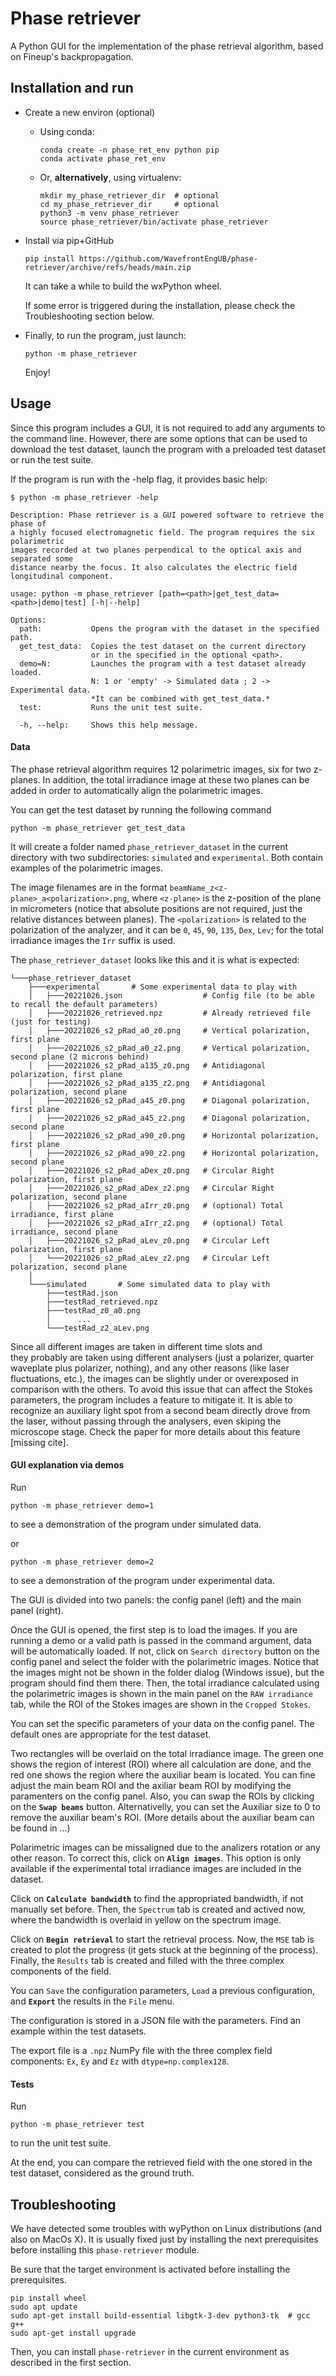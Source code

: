 # Phase retriever
A Python GUI for the implementation of the phase retrieval algorithm, based on 
Fineup's backpropagation. 

## Installation and run

* Create a new environ (optional)

     - Using conda:
        ```
        conda create -n phase_ret_env python pip
        conda activate phase_ret_env
        ```
     - Or, **alternatively**, using virtualenv:
        ```
        mkdir my_phase_retriever_dir  # optional
        cd my_phase_retriever_dir     # optional
        python3 -m venv phase_retriever
        source phase_retriever/bin/activate phase_retriever
        ```

* Install via pip+GitHub

    ```
    pip install https://github.com/WavefrontEngUB/phase-retriever/archive/refs/heads/main.zip
    ```

    It can take a while to build the wxPython wheel.

    If some error is triggered during the installation, 
    please check the Troubleshooting section below.
     

* Finally, to run the program, just launch:

    ```
    python -m phase_retriever
    ```
    Enjoy!

## Usage

Since this program includes a GUI, it is not required to add any arguments to the command line.
However, there are some options that can be used to download the test dataset, 
launch the program with a preloaded test dataset or run the test suite.

If the program is run with the -help flag, it provides basic help: 
```
$ python -m phase_retriever -help

Description: Phase retriever is a GUI powered software to retrieve the phase of         
a highly focused electromagnetic field. The program requires the six polarimetric       
images recorded at two planes perpendical to the optical axis and separated some        
distance nearby the focus. It also calculates the electric field longitudinal component.

usage: python -m phase_retriever [path=<path>|get_test_data=<path>|demo|test] [-h|--help]
                                                                                         
Options:                                                                                 
  path:           Opens the program with the dataset in the specified path.              
  get_test_data:  Copies the test dataset on the current directory                       
                  or in the specified in the optional <path>.                            
  demo=N:         Launches the program with a test dataset already loaded.
                  N: 1 or 'empty' -> Simulated data ; 2 -> Experimental data.
                  *It can be combined with get_test_data.*
  test:           Runs the unit test suite.

  -h, --help:     Shows this help message.

```

#### Data

The phase retrieval algorithm requires 12 polarimetric images, six for two z-planes.
In addition, the total irradiance image at these two planes can be added in order to 
automatically align the polarimetric images.

You can get the test dataset by running the following command

    python -m phase_retriever get_test_data

It will create a folder named `phase_retriever_dataset` in the current directory
with two subdirectories: `simulated` and `experimental`. Both contain examples of
the polarimetric images.

The image filenames are in the format `beamName_z<z-plane>_a<polarization>.png`,
where `<z-plane>` is the z-position of the plane in micrometers 
(notice that absolute positions are not required, just the relative distances between planes).
The `<polarization>` is related to the polarization of the analyzer, and it can be 
`0`, `45`, `90`, `135`, `Dex`, `Lev`; for the total irradiance images the `Irr` 
suffix is used.

The `phase_retriever_dataset` looks like this and it is what is expected:
```
└───phase_retriever_dataset                
    ├───experimental       # Some experimental data to play with
    │   ├───20221026.json                  # Config file (to be able to recall the default parameters)
    │   ├───20221026_retrieved.npz         # Already retrieved file (just for testing)
    │   ├───20221026_s2_pRad_a0_z0.png     # Vertical polarization, first plane
    │   ├───20221026_s2_pRad_a0_z2.png     # Vertical polarization, second plane (2 microns behind)
    │   ├───20221026_s2_pRad_a135_z0.png   # Antidiagonal polarization, first plane
    │   ├───20221026_s2_pRad_a135_z2.png   # Antidiagonal polarization, second plane
    │   ├───20221026_s2_pRad_a45_z0.png    # Diagonal polarization, first plane
    │   ├───20221026_s2_pRad_a45_z2.png    # Diagonal polarization, second plane
    │   ├───20221026_s2_pRad_a90_z0.png    # Horizontal polarization, first plane  
    │   ├───20221026_s2_pRad_a90_z2.png    # Horizontal polarization, second plane
    │   ├───20221026_s2_pRad_aDex_z0.png   # Circular Right polarization, first plane
    │   ├───20221026_s2_pRad_aDex_z2.png   # Circular Right polarization, second plane
    │   ├───20221026_s2_pRad_aIrr_z0.png   # (optional) Total irradiance, first plane
    │   ├───20221026_s2_pRad_aIrr_z2.png   # (optional) Total irradiance, second plane
    │   ├───20221026_s2_pRad_aLev_z0.png   # Circular Left polarization, first plane
    │   └───20221026_s2_pRad_aLev_z2.png   # Circular Left polarization, second plane
    │
    └───simulated       # Some simulated data to play with
        ├───testRad.json
        ├───testRad_retrieved.npz
        ├───testRad_z0_a0.png
        │      ...
        └───testRad_z2_aLev.png
```

Since all different images are taken in different time slots and  
they probably are taken using different analysers
(just a polarizer, quarter waveplate plus polarizer, nothing), and 
any other reasons (like laser fluctuations, etc.), the images can be 
slightly under or overexposed in comparison with the others.
To avoid this issue that can affect the Stokes parameters, 
the program includes a feature to mitigate it.
It is able to recognize an auxiliary light spot 
from a second beam directly drove from the laser,
without passing through the analysers, even skiping the microscope stage.
Check the paper for more details about this feature [missing cite].


#### GUI explanation via demos

Run

    python -m phase_retriever demo=1

to see a demonstration of the program under simulated data.

or 

    python -m phase_retriever demo=2

to see a demonstration of the program under experimental data.

The GUI is divided into two panels: the config panel (left) and the main panel (right).

Once the GUI is opened, the first step is to load the images. If you are running a demo 
or a valid path is passed in the command argument, data will be automatically loaded. 
If not, click on `Search directory` button on the config panel and select the 
folder with the polarimetric images.
Notice that the images might not be shown in the folder dialog (Windows issue), 
but the program should find them there.
Then, the total irradiance calculated using the polarimetric images is 
shown in the main panel on the `RAW irradiance` tab, while the ROI of the Stokes 
images are shown in the `Cropped Stokes`.

You can set the specific parameters of your data on the config panel.
The default ones are appropriate for the test dataset.

Two rectangles will be overlaid on the total irradiance image. The green one shows 
the region of interest (ROI) where all calculation are done, and the red one shows 
the region where the auxiliar beam is located. You can fine adjust the main beam ROI and the 
axiliar beam ROI by modifying the paramenters on the config panel. Also, you can swap 
the ROIs by clicking on the **`Swap beams`** button. Alternativelly, you can set the 
Auxiliar size to 0 to remove the auxiliar beam's ROI. (More details about the auxiliar 
beam can be found in ...)

Polarimetric images can be missaligned due to the analizers rotation or any other reason.
To correct this, click on **`Align images`**. This option is only available if the 
experimental total irradiance images are included in the dataset.

Click on **`Calculate bandwidth`** to find the appropriated bandwidth, 
if not manually set before.
Then, the `Spectrum` tab is created and actived now, 
where the bandwidth is overlaid in yellow on the spectrum image.

Click on **`Begin retrieval`** to start the retrieval process.
Now, the `MSE` tab is created to plot the progress (it gets stuck at the beginning of the process).
Finally, the `Results` tab is created and filled with the three complex components 
of the field.

You can `Save` the configuration parameters, `Load` a previous configuration, and 
**`Export`** the results in the `File` menu.

The configuration is stored in a JSON file with the parameters.
Find an example within the test datasets.

The export file is a `.npz`  NumPy file with the three complex field components:
`Ex`, `Ey` and `Ez` with `dtype=np.complex128`.


#### Tests

Run

    python -m phase_retriever test

to run the unit test suite.

At the end, you can compare the retrieved field with the one stored in the test dataset, 
considered as the ground truth.

## Troubleshooting

We have detected some troubles with wyPython on Linux distributions (and also on MacOs X). It is usually fixed just by installing the next prerequisites before installing this `phase-retriever` module.

Be sure that the target environment is activated before installing the prerequisites.

    pip install wheel
    sudo apt update
    sudo apt-get install build-essential libgtk-3-dev python3-tk  # gcc g++
    sudo apt-get install upgrade

Then, you can install `phase-retriever` in the current environment as described in the first section.
